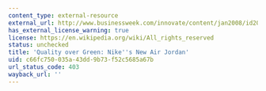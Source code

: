 ```yaml
---
content_type: external-resource
external_url: http://www.businessweek.com/innovate/content/jan2008/id20080125_828346.htm
has_external_license_warning: true
license: https://en.wikipedia.org/wiki/All_rights_reserved
status: unchecked
title: 'Quality over Green: Nike''s New Air Jordan'
uid: c66fc750-035a-43dd-9b73-f52c5685a67b
url_status_code: 403
wayback_url: ''
---
```

